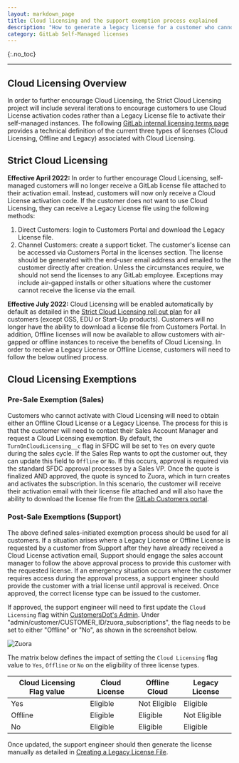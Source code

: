 ```yaml
---
layout: markdown_page
title: Cloud licensing and the support exemption process explained
description: "How to generate a legacy license for a customer who cannot use Cloud Licensing"
category: GitLab Self-Managed licenses
---
```


{:.no_toc}

----

## Cloud Licensing Overview
In order to further encourage Cloud Licensing, the Strict Cloud Licensing project will include several iterations to encourage customers to use Cloud License activation codes rather than a Legacy License file to activate their self-managed instances. The following [GitLab internal licensing terms page](https://internal-handbook.gitlab.io/handbook/product/fulfillment/definitions/#licensing-terms) provides a technical definition of the current three types of licenses (Cloud Licensing, Offline and Legacy) associated with Cloud Licensing.

## Strict Cloud Licensing

**Effective April 2022:** In order to further encourage Cloud Licensing, self-managed customers will no longer receive a GitLab license file attached to their activation email. Instead, customers will now only receive a Cloud License activation code. If the customer does not want to use Cloud Licensing, they can receive a Legacy License file using the following methods:
1. Direct Customers: login to Customers Portal and download the Legacy License file.
2. Channel Customers: create a support ticket. The customer's license can be accessed via Customers Portal in the licenses section. The license should be generated with the end-user email address and emailed to the customer directly after creation. Unless the circumstances require, we should not send the licenses to any GitLab employee. Exceptions may include air-gapped installs or other situations where the customer cannot receive the license via the email. 

**Effective July 2022:** Cloud Licensing will be enabled automatically by default as detailed in the [Strict Cloud Licensing roll out plan](https://gitlab.com/gitlab-org/gitlab/-/issues/351682) for all customers (except OSS, EDU or Start-Up products). Customers will no longer have the ability to download a license file from Customers Portal. In addition, Offline licenses will now be available to allow customers with air-gapped or offline instances to receive the benefits of Cloud Licensing. In order to receive a Legacy License or Offline License, customers will need to follow the below outlined process.

## Cloud Licensing Exemptions

### Pre-Sale Exemption (Sales)

Customers who cannot activate with Cloud Licensing will need to obtain either an Offline Cloud License or a Legacy License. The process for this is that the customer will need to contact their Sales Account Manager and request a Cloud Licensing exemption. 
By default, the `TurnOnCloudLicensing__c` flag in SFDC will be set to `Yes` on every quote during the sales cycle. If the Sales Rep wants to opt the customer out, they can update this field to `Offline` or `No`. If this occurs, approval is required via the standard SFDC approval processes by a Sales VP. Once the quote is finalized AND approved, the quote is synced to Zuora, which in turn creates and activates the subscription. In this scenario, the customer will receive their activation email with their license file attached and will also have the ability to download the license file from the [GitLab Customers portal](https://customers.gitlab.com/customers/sign_in).

### Post-Sale Exemptions (Support)

The above defined sales-initiated exemption process should be used for all customers. If a situation arises where a Legacy License or Offline License is requested by a customer from Support after they have already received a Cloud License activation email, Support should engage the sales account manager to follow the above approval process to provide this customer with the requested license. If an emergency situation occurs where the customer requires access during the approval process, a support engineer should provide the customer with a trial license until approval is received. Once approved, the correct license type can be issued to the customer.

If approved, the support engineer will need to first update the `Cloud Licensing` flag within [CustomersDot's Admin](https://customers.gitlab.com/admin).
Under "admin/customer/CUSTOMER_ID/zuora_subscriptions", the flag needs to be set to either "Offline" or "No", as shown in the screenshot below.

![Zuora](/images/support/ZuoraImage.png)

The matrix below defines the impact of setting the `Cloud Licensing` flag value to `Yes`, `Offline` or `No` on the eligibility of three license types.

| Cloud Licensing Flag value | Cloud License | Offline Cloud | Legacy License |
| ------ | ------ | ------ | ------  |
| Yes | Eligible | Not Eligible | Eligible |
| Offline | Eligible | Eligible | Not Eligible | 
| No  | Eligible | Eligible | Eligible |

Once updated, the support engineer should then generate the license manually as detailed in [Creating a Legacy License File](https://about.gitlab.com/handbook/support/license-and-renewals/workflows/self-managed/creating_licenses.html#create-a-legacy-license).





